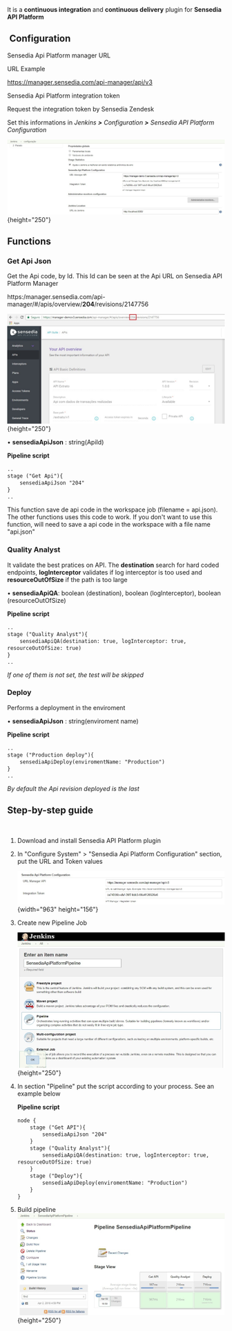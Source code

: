  

It is a **continuous integration** and **continuous delivery** plugin
for **Sensedia API Platform**

  

##  Configuration

Sensedia Api Platform manager URL

URL Example

https://manager.sensedia.com/api-manager/api/v3

  
Sensedia Api Platform integration token

Request the integration token by Sensedia Zendesk

Set this informations in *Jenkins **\>** Configuration **\>** Sensedia
API Platform Configuration*

![](docs/images/jenkinsConfig.jpg){height="250"}

## Functions

### Get Api Json

  
Get the Api code, by Id. This Id can be seen at the Api URL on Sensedia
API Platform Manager

https:/manager.sensedia.com/api-manager/\#/apis/overview/**204**/revisions/2147756

![](docs/images/apiUrl.jpg){height="250"}

• **sensediaApiJson** : string(ApiId)

**Pipeline script**

``` syntaxhighlighter-pre
..
stage ("Get Api"){
    sensediaApiJson "204" 
}
..
```

This function save de api code in the workspace job (filename =
api.json). The other functions uses this code to work. If you don't want
to use this function, will need to save a api code in the workspace with
a file name "api.json"

### Quality Analyst

  
It validate the best pratices on API. The **destination** search for
hard coded endpoints, **logInterceptor** validates if log interceptor is
too used and **resourceOutOfSize** if the path is too large

• **sensediaApiQA**: boolean (destination), boolean (logInterceptor),
boolean (resourceOutOfSize)

**Pipeline script**

``` syntaxhighlighter-pre
..
stage ("Quality Analyst"){
    sensediaApiQA(destination: true, logInterceptor: true, resourceOutOfSize: true)
}
..
```

*If one of them is not set, the test will be skipped*

### Deploy

  
Performs a deployment in the enviroment

• **sensediaApiJson** : string(enviroment name)

**Pipeline script**

``` syntaxhighlighter-pre
..
stage ("Production deploy"){
    sensediaApiDeploy(enviromentName: "Production")
}
..
```

*By default the Api revision deployed is the last*

## Step-by-step guide

 

1.  Download and install Sensedia API Platform plugin
2.  In "Configure System" \> "Sensedia Api Platform Configuration"
    section, put the URL and Token values  
      
    ![](docs/images/configuration.jpg){width="963"
    height="156"}  
      
3.  Create new Pipeline Job  
      
    ![](docs/images/newjob.jpg){height="250"}  
      
4.  In section "Pipeline" put the script according to your process. See
    an example below

    **Pipeline script**

    ``` syntaxhighlighter-pre
    node {
        stage ("Get API"){
            sensediaApiJson "204"
        }
        stage ("Quality Analyst"){
            sensediaApiQA(destination: true, logInterceptor: true, resourceOutOfSize: true)
        }
        stage ("Deploy"){
            sensediaApiDeploy(enviromentName: "Production")
        }
    }
    ```

5.  Build pipeline  
    ![](docs/images/pipelineRun.jpg){height="250"}  
      

 
